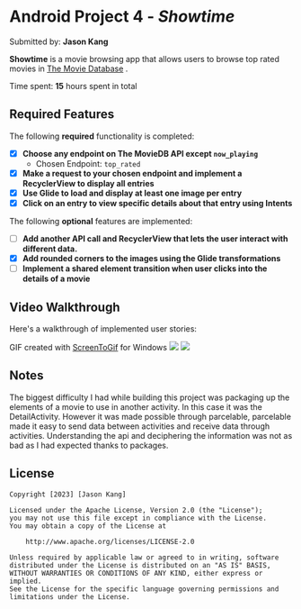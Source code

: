 # Android Project 4 - *Showtime*

Submitted by: **Jason Kang**

**Showtime** is a movie browsing app that allows users to browse top rated movies in [The Movie Database](https://www.themoviedb.org/?language=en-US) .

Time spent: **15** hours spent in total

## Required Features

The following **required** functionality is completed:

- [x] **Choose any endpoint on The MovieDB API except `now_playing`**
  - Chosen Endpoint: `top_rated`
- [x] **Make a request to your chosen endpoint and implement a RecyclerView to display all entries**
- [x] **Use Glide to load and display at least one image per entry**
- [x] **Click on an entry to view specific details about that entry using Intents**

The following **optional** features are implemented:

- [ ] **Add another API call and RecyclerView that lets the user interact with different data.** 
- [x] **Add rounded corners to the images using the Glide transformations**
- [ ] **Implement a shared element transition when user clicks into the details of a movie**

## Video Walkthrough

Here's a walkthrough of implemented user stories:
<!-- Replace this with whatever GIF tool you used! -->
GIF created with  [ScreenToGif](https://www.screentogif.com/) for Windows
![](https://github.com/clearFrost/Showtime/blob/master/Showtime.gif)
![](https://github.com/clearFrost/Showtime/blob/master/showtime2.gif)

## Notes

The biggest difficulty I had while building this project was packaging up the elements of a movie to use in another activity. In this case it was the DetailActivity. However it was made possible through parcelable, parcelable made it easy to send data between activities and receive data through activities. Understanding the api and deciphering the information was not as bad as I had expected thanks to packages.

## License

    Copyright [2023] [Jason Kang]

    Licensed under the Apache License, Version 2.0 (the "License");
    you may not use this file except in compliance with the License.
    You may obtain a copy of the License at

        http://www.apache.org/licenses/LICENSE-2.0

    Unless required by applicable law or agreed to in writing, software
    distributed under the License is distributed on an "AS IS" BASIS,
    WITHOUT WARRANTIES OR CONDITIONS OF ANY KIND, either express or implied.
    See the License for the specific language governing permissions and
    limitations under the License.
